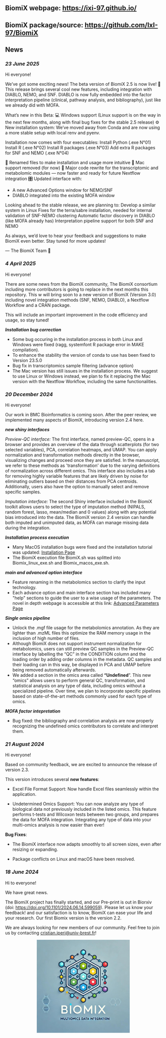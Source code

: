 ## **BiomiX webpage:** https://ixi-97.github.io/
## **BiomiX package/source:** https://github.com/IxI-97/BiomiX
## **News**

### *23 June 2025*

Hi everyone!

We’ve got some exciting news!  The beta version of BiomiX 2.5 is now live! 🎉
This release brings several cool new features, including integration with DIABLO, NEMO, and SNF. DIABLO is now fully embedded into the factor interpretation pipeline (clinical, pathway analysis, and bibliography), just like we already did with MOFA.

What’s new in this Beta:
💻 Windows support (Linux support is on the way in the next few months, along with final bug fixes for the stable 2.5 release)
⚙️ New installation system: We’ve moved away from Conda and are now using a more stable setup with local renv and pyenv.

Installation now comes with four executables:
Install Python (.exe N°01)
Install R (.exe N°02)
Install R packages (.exe N°03)
Add extra R packages for SNF and NEMO (.exe N°04)

📝 Renamed files to make installation and usage more intuitive
🍏 Mac support removed (for now)
🧬 Major code rewrite for the transcriptomic and metabolomic modules — now faster and ready for future Nextflow integration
🎛️ Updated interface with:
- A new Advanced Options window for NEMO/SNF
- DIABLO integrated into the existing MOFA window

Looking ahead to the stable release, we are planning to:
Develop a similar system in Linux
Fixes for the terra/sabre installation, needed for internal validation of SNF-NEMO clustering
Automatic factor discovery in DIABLO (like MOFA already has)
Interpretation pipeline support for both SNF and NEMO

As always, we’d love to hear your feedback and suggestions to make BiomiX even better. Stay tuned for more updates!

— The BiomiX Team 🚀


### *4 April 2025*

Hi everyone!

There are some news from the BiomiX community, 
The BiomiX consortium including more contributors is going to replace in the next months this repository. This w will bring soon to a new version of BiomiX (Version 3.0) including novel integration methods (SNF, NEMO, DIABLO), a Nextflow Workflow and a CRAN package. 

This will include an important improvement in the code efficiency and usage, so stay tuned! 

_**Installation bug correction**_
- Some bug occuring in the installation process in both Linux and Windows were fixed (ragg, systemfont R package error in MAKE compilation).
- To enhance the stability the version of conda to use has been fixed to Version 23.5.0
- Bug fix in transcriptomics sample filtering (advance option)
- The Mac version has still issues in the installation process. We suggest to use Linux or Windows instead, we plan to fix it replacing the Mac version with the Nextflow Workflow, including the same functionalities. 


### *20 December 2024*

Hi everyone!

Our work in BMC Bioinformatics is coming soon. After the peer review, we implemented many aspects of BiomiX, introducing version 2.4 here.

_**new shiny interfaces**_

_Preview-QC interface:_ The first interface, named preview-QC, opens in a browser and provides an overview of the data through scatterplots (for two selected variables), PCA, correlation heatmaps, and UMAP. You can apply normalization and transformation methods directly in the browser, visualizing changes and proceed once they are satisfied. In the manuscript, we refer to these methods as 'transformation' due to the varying definitions of normalization across different omics. This interface also includes a tab for removing highly variable features that are likely driven by noise for eliminating outliers based on their distances from PCA centroids. Additionally, users also have the option to manually select and remove specific samples.

_Imputation interface:_ The second Shiny interface included in the BiomiX toolkit allows users to select the type of imputation method (NIPALS, random forest, lasso, mean/median and 0 values) along with any potential bias introduced into the data. The BiomiX version 2.4 version can handle both imputed and unimputed data, as MOFA can manage missing data during the integration.

_**Installation process execution**_ 
- Many MacOS installation bugs were fixed and the installation tutorial was updated: [Installation Page](https://ixi-97.github.io/Installation.html#MAC-OS) 
- The BiomiX execution file BiomiX.sh was splitted into Biomix_linux_exe.sh and Biomix_macos_exe.sh.

_**main and advanced option interface**_ 
- Feature renaming in the metabolomics section to clarify the input technology. 
- Each advance option and main interface section has included many "help" sections to guide the user to a wise usage of the parameters. The novel in depth webpage is accessible at this link: [Advanced Parameters Page](https://ixi-97.github.io/Parameters_guidelines.html)  

_**Single omics pipeline**_ 
- Unlock the .mgf file usage for the metabolomics annotation. As they are lighter than .mzML files this optimize the RAM memory usage in the inclusion of high number of files. 
- Although BiomiX does not support instrument normalization for metabolomics, users can still preview QC samples in the Preview-QC interface by labelling the “QC” in the CONDITION column and the loading order by adding order columns in the metadata. QC samples and their loading can in this way, be displayed in PCA and UMAP before being removed automatically afterwards.
- We added a section in the omics area called **“Undefined**”. This new “omics” allows users to perform general QC, transformation, and statistical analysis on any type of data, including omics without a specialized pipeline. Over time, we plan to incorporate specific pipelines based on state-of-the-art methods commonly used for each type of omics.

_**MOFA factor intepretation**_ 
- Bug fixed: the bibliography and correlation analysis are now properly recognizing the undefined omics contributors to correlate and interpret them. 



### *21 August 2024*

Hi everyone!

Based on community feedback, we are excited to announce the release of version 2.3.

This version introduces several **new features**:

- Excel File Format Support: Now handle Excel files seamlessly within the application.

- Undetermined Omics Support: You can now analyze any type of biological data not previously included in the listed omics. This feature performs t-tests and Wilcoxon tests between two groups, and prepares the data for MOFA integration. Integrating any type of data into your multi-omics analysis is now easier than ever!

**Bug Fixes**:

- The BiomiX interface now adapts smoothly to all screen sizes, even after resizing or expanding.

- Package conflicts on Linux and macOS have been resolved.



### *18 June 2024* 
Hi to everyone! 

We have great news.

The BiomiX project has finally started, and our Pre-print is out in Biorxiv (doi: https://doi.org/10.1101/2024.06.14.599059). Please let us know your feedback! and our satisfaction is to know, 
BiomiX can ease your life and your research. Our first Biomix version is the version 2.2.

We are always looking for new members of our community. Feel free to join us by contacting cristian.iperi@univ-brest.fr!

 
 <div align="center">
    <img src="https://github.com/IxI-97/IxI-97.github.io/blob/main/BiomiX_logo3.png?raw=true" width="300" height="300">
</div>



